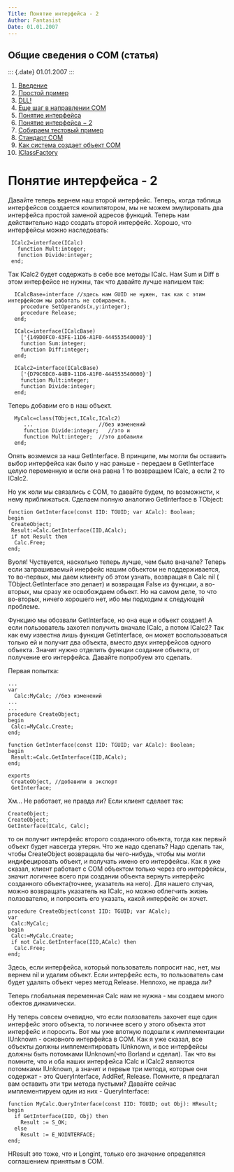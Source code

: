 ```yaml
---
Title: Понятие интерфейса - 2
Author: Fantasist
Date: 01.01.2007
---
```



Общие сведения о COM (статья)
-----------------------------

::: {.date}
01.01.2007
:::


1. [Введение](./)
2. [Простой пример](02_simple_sample/)
3. [DLL!](03_dll/)
4. [Еще шаг в направлении COM](04_com_step/)
5. [Понятие интерфейса](05_interface/)
6. [Понятие интерфейса − 2](06_interface2/)
7. [Собираем тестовый пример](07_testsample/)
8. [Стандарт СОМ](08_com_standard/)
9. [Как система создает объект СОМ](09_com_create/)
10. [IClassFactory](10_iclassfactory/)


# Понятие интерфейса - 2

Давайте теперь вернем наш второй интерфейс. Теперь, когда таблица
интерфейсов создается компилятором, мы не можем эмулировать два
интерфейса простой заменой адресов функций. Теперь нам действительно
надо создать второй интерфейс. Хорошо, что интерфейсы можно наследовать:

     ICalc2=interface(ICalc)
       function Mult:integer;
       function Divide:integer;
     end;

Tак ICalc2 будет содержать в себе все методы ICalc. Нам Sum и Diff в
этом интерфейсе не нужны, так что давайте лучше напишем так:

      ICalcBase=interface //здесь нам GUID не нужен, так как с этим интерфейсом мы работать не собираемся.
        procedure SetOperands(x,y:integer);
        procedure Release;
      end;
     
      ICalc=interface(ICalcBase)
        ['{149D0FC0-43FE-11D6-A1F0-444553540000}']
        function Sum:integer;
        function Diff:integer;
      end;
     
      ICalc2=interface(ICalcBase)
        ['{D79C6DC0-44B9-11D6-A1F0-444553540000}']
        function Mult:integer;
        function Divide:integer;
      end;

Теперь добавим его в наш объект.

      MyCalc=class(TObject,ICalc,ICalc2)
         ...                     //без изменений
         function Divide:integer;   //это и
         function Mult:integer;  //это добавили
      end;

Опять возмемся за наш GetInterface. В принципе, мы могли бы оставить
выбор интерфейса как было у нас раньше - передаем в GetInterface целую
переменную и если она равна 1 то возвращаем ICalc, а если 2 то ICalc2.

Но уж коли мы связались с COM, то давайте будем, по возможнсти, к нему
приближаться. Сделаем полную аналогию GetInterface в TObject:

    function GetInterface(const IID: TGUID; var ACalc): Boolean;
    begin
     CreateObject;
     Result:=Сalc.GetInterface(IID,ACalc);
     if not Result then
      Calc.Free;  
    end;

Вуоля! Чуствуется, насколько теперь лучше, чем было вначале? Теперь если
запрашиваемый инерфейс нашим объектом не поддерживается, то во-первых,
мы даем клиенту об этом узнать, возвращая в Calc nil (
TObject.GetInterface это делает) и возвращая False из функции, а во-
вторых, мы сразу же освобождаем объект. Но на самом деле, то что
во-вторых, ничего хорошего нет, ибо мы подходим к следующей проблеме.

Функцию мы обозвали GetInterface, но она еще и объект создает! А если
пользователь захотел получить вначале ICalc, а потом ICalc2? Так как ему
известна лишь функция GetInterface, он может воспользоваться только ей и
получит два объекта, вместо двух интерфейсов одного объекта. Значит
нужно отделить функции создание объекта, от получение его интерфейса.
Давайте попробуем это сделать.

Первая попытка:

    ...
    var
      Calc:MyCalc; //без изменений
    ...
    ...
    procedure CreateObject;
    begin
     Calc:=MyCalc.Create;
    end;
     
    function GetInterface(const IID: TGUID; var ACalc): Boolean;
    begin
     Result:=Сalc.GetInterface(IID,ACalc);
    end;
     
    exports
     CreateObject, //добавили в экспорт 
     GetInterface;

Хм... Не работает, не правда ли? Если клиент сделает так:

    CreateObject;
    CreateObject;
    GetInterface(ICalc, Calc);

то он получит интерфейс второго созданного объекта, тогда как первый
объект будет навсегда утерян. Что же надо сделать? Надо сделать так,
чтобы CreateObject возвращала бы чего-нибудь, чтобы мы могли
индифецировать объект, и получать имено его интерфейсы. Как я уже
сказал, клиент работает с COM объектом только через его интерфейсы,
значит логичнее всего при создании объекта вернуть интерфейс созданного
объекта(точнее, указатель на него). Для нашего случая, можно возвращать
указатель на ICalc, но можно облегчить жизнь ползователю, и попросить
его указать, какой интерфейс он хочет.

    procedure CreateObject(const IID: TGUID; var ACalc);
    var
     Сalc:MyCalc;
    begin
     Calc:=MyCalc.Create;
     if not Calc.GetInterface(IID,ACalc) then
      Calc.Free;
    end;

Здесь, если интерфейса, который пользователь попросит нас, нет, мы вернем
nil и удалим объект. Если интерфейс есть, то пользователь сам будет
удалять объект через метод Release. Неплохо, не правда ли?

Теперь глобальная переменная Calc нам не нужна - мы создаем много
обектов динамически.

Ну теперь совсем очевидно, что если ползователь захочет еще один
интерфейс этого объекта, то логичнее всего у этого объекта этот
интерфейс и поросить. Вот мы уже влотную подошли к имплементации
IUnknown - основного интерфейса в COM. Как я уже сказал, все объекты
должны имплементировать IUnknown, и все интерфейсы должны быть потомками
IUnknown(что Borland и сделал). Так что вы помните, что и оба наших
интерфейса ICalc и ICalc2 являются потомками IUnknown, а значит и первые
три метода, которые они содержат - это QueryInterface, AddRef, Release.
Помните, я предлагал вам оставить эти три метода пустыми? Давайте сейчас
имплементируем один из них - QueryInterface:

    function MyCalc.QueryInterface(const IID: TGUID; out Obj): HResult;
    begin
      if GetInterface(IID, Obj) then
        Result := S_OK;
      else
        Result := E_NOINTERFACE;
    end;

HResult это тоже, что и Longint, только его значение определятся
соглашением принятым в COM.
